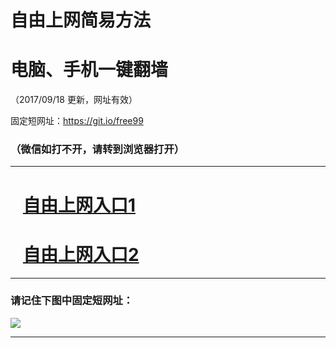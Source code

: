 ﻿# 自由上网简易方法

# 电脑、手机一键翻墙

（2017/09/18 更新，网址有效）

固定短网址：https://git.io/free99

### （微信如打不开，请转到浏览器打开）


***





# &nbsp;&nbsp; <a href="http://ft479717695.fwq-tz1005.info/fwqtz01.html?t=091800111714 " target="_blank">自由上网入口1</a>
# &nbsp;&nbsp; <a href="http://ft191168178.fwq-tz1006.info/fwqtz02.html?t=091800130767 " target="_blank">自由上网入口2</a>
***

### 请记住下图中固定短网址：

<img src="https://s3-us-west-2.amazonaws.com/fwq-1001/yjfq-20170905okok.png" /> 


***

